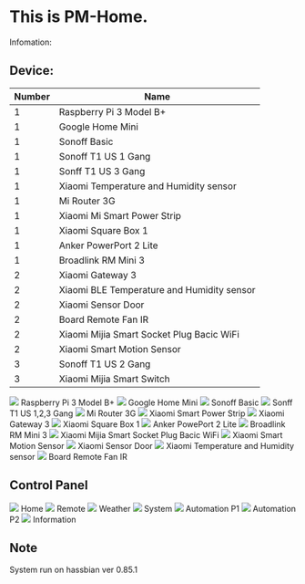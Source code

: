 # This is PM-Home.
Infomation:
## Device:
| Number | Name |
|------|-------|
| 1 | Raspberry Pi 3 Model B+| 
| 1 | Google Home Mini |
| 1 | Sonoff Basic |
| 1 | Sonoff T1 US 1 Gang|
| 1 | Sonff T1 US 3 Gang|
| 1 | Xiaomi Temperature and Humidity sensor| 
| 1 | Mi Router 3G |
| 1 | Xiaomi Mi Smart Power Strip  |
| 1 | Xiaomi Square Box 1| 
| 1 | Anker PowerPort 2 Lite |
| 1 | Broadlink RM Mini 3|
| 2 |Xiaomi Gateway 3 | 
| 2 |Xiaomi BLE Temperature and Humidity sensor |
| 2 | Xiaomi Sensor Door|
| 2 |Board Remote Fan IR  |
| 2 |Xiaomi Mijia Smart Socket Plug Bacic WiFi |
| 2 |Xiaomi Smart Motion Sensor|
| 3 | Sonoff T1 US 2 Gang|
| 3 | Xiaomi Mijia Smart Switch|

 <img src="https://user-images.githubusercontent.com/41010701/52452394-5e040300-2b75-11e9-8796-dea4002c337d.jpg">
 Raspberry Pi 3 Model B+
 <img src="https://user-images.githubusercontent.com/41010701/52452389-5d6b6c80-2b75-11e9-9c83-311ec9c1acf7.jpg">
 Google Home Mini
<img src="https://user-images.githubusercontent.com/41010701/52452392-5e040300-2b75-11e9-84b9-211b43a51a3a.jpg">
Sonoff Basic
<img src="https://user-images.githubusercontent.com/41010701/52452391-5d6b6c80-2b75-11e9-9936-2db9575a6b9e.jpg">
Sonff T1 US 1,2,3 Gang
<img src="https://user-images.githubusercontent.com/41010701/52452384-5cd2d600-2b75-11e9-8989-41885a9b8f34.jpg">
Mi Router 3G
<img src="https://user-images.githubusercontent.com/41010701/52454272-bfc86b00-2b7d-11e9-840f-562c3effebdf.jpg">
Xiaomi Smart Power Strip
<img src="https://user-images.githubusercontent.com/41010701/52454267-bf2fd480-2b7d-11e9-9a27-02f8eea39c3e.png">
Xiaomi Gateway 3
<img src="https://user-images.githubusercontent.com/41010701/52454270-bf2fd480-2b7d-11e9-8f00-200ada8c951d.jpg">
Xiaomi Square Box 1
<img src="https://user-images.githubusercontent.com/41010701/52452390-5d6b6c80-2b75-11e9-9f75-50dcbc7ca006.jpg">
Anker PowePort 2 Lite
<img src="https://user-images.githubusercontent.com/41010701/52452385-5cd2d600-2b75-11e9-8c71-d9af99ef4771.jpg">
 Broadlink RM Mini 3
<img src="https://user-images.githubusercontent.com/41010701/52454269-bf2fd480-2b7d-11e9-8700-bf27e56013a7.jpg">
Xiaomi Mijia Smart Socket Plug Bacic WiFi
<img src="https://user-images.githubusercontent.com/41010701/52452387-5cd2d600-2b75-11e9-964a-de69c743f410.jpg">
Xiaomi Smart Motion Sensor
<img src="https://user-images.githubusercontent.com/41010701/52452395-5e040300-2b75-11e9-8750-7d09f5054ec6.jpg">
Xiaomi Sensor Door
<img src="https://user-images.githubusercontent.com/41010701/52452383-5c3a3f80-2b75-11e9-99bb-561dd60e50ab.jpg">
Xiaomi Temperature and Humidity sensor
<img src="https://user-images.githubusercontent.com/41010701/52452396-5e9c9980-2b75-11e9-8b1b-9c72e38d4613.jpg">
Board Remote Fan IR

## Control Panel
<img src="https://user-images.githubusercontent.com/41010701/52454698-55b0c580-2b7f-11e9-895b-8f4194422910.PNG">
 Home
<img src="https://user-images.githubusercontent.com/41010701/52454700-55b0c580-2b7f-11e9-94cc-949e597b02bb.PNG">
Remote
<img src="https://user-images.githubusercontent.com/41010701/52454701-55b0c580-2b7f-11e9-91bd-cd1406acd488.PNG">
Weather
<img src="https://user-images.githubusercontent.com/41010701/52454705-56495c00-2b7f-11e9-978d-a58ed6c46a5f.PNG">
System
<img src="https://user-images.githubusercontent.com/41010701/52454706-56495c00-2b7f-11e9-8697-7a9033f639ab.PNG">
Automation P1
<img src="https://user-images.githubusercontent.com/41010701/52454707-56e1f280-2b7f-11e9-8c43-89f7cc383b86.PNG">
Automation P2
<img src="https://user-images.githubusercontent.com/41010701/52454708-56e1f280-2b7f-11e9-83e2-7e92f249557c.PNG">
Information

## Note
System run on hassbian ver 0.85.1

